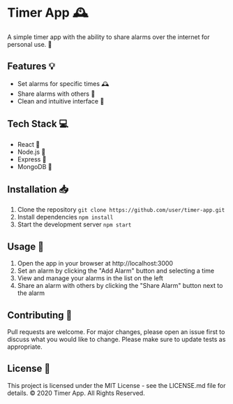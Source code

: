 # Timer App 🕰️
A simple timer app with the ability to share alarms over the internet for personal use. 📱

## Features 💡
- Set alarms for specific times 🕰️
- Share alarms with others 🔔
- Clean and intuitive interface 🧠

## Tech Stack 💻
- React 🚀
- Node.js 🚀
- Express 🚀
- MongoDB 💾

## Installation 📥
1. Clone the repository 
    ```git clone https://github.com/user/timer-app.git``` 
2. Install dependencies 
    ```npm install``` 
3. Start the development server 
    ```npm start``` 
    
## Usage 📲
1. Open the app in your browser at http://localhost:3000 
2. Set an alarm by clicking the "Add Alarm" button and selecting a time 
3. View and manage your alarms in the list on the left 
4. Share an alarm with others by clicking the "Share Alarm" button next to the alarm 
    
## Contributing 🤝 
Pull requests are welcome. For major changes, please open an issue first to discuss what you would like to change. Please make sure to update tests as appropriate. 
    
## License 📜 
This project is licensed under the MIT License - see the LICENSE.md file for details. © 2020 Timer App. All Rights Reserved.
